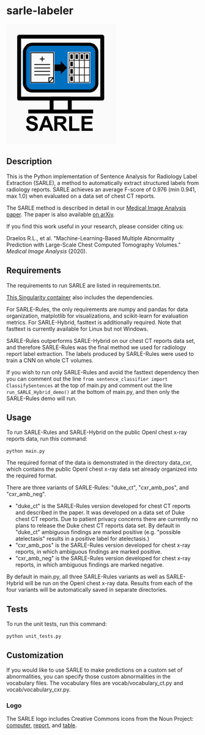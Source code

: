 # sarle-labeler

![SARLE Logo](sarle-labeler-logo.png)

## Description

This is the Python implementation of Sentence Analysis for Radiology Label Extraction (SARLE),
a method to automatically extract structured labels from radiology
reports. SARLE achieves an average F-score of 0.976 (min 0.941, max 1.0)
when evaluated on a data set of chest CT reports. 

The SARLE method is described in detail in our [Medical Image Analysis paper](https://doi.org/10.1016/j.media.2020.101857).
The paper is also available [on arXiv](https://arxiv.org/ftp/arxiv/papers/2002/2002.04752.pdf).

If you find this work useful in your research, please consider citing us:

Draelos R.L., et al. "Machine-Learning-Based Multiple Abnormality Prediction with Large-Scale Chest Computed Tomography Volumes." *Medical Image Analysis* (2020).

## Requirements

The requirements to run SARLE are listed in requirements.txt.

[This Singularity container](https://github.com/rachellea/research-container)
also includes the dependencies.

For SARLE-Rules, the only requirements are numpy and pandas for data organization,
matplotlib for visualizations, and scikit-learn for evaluation metrics.
For SARLE-Hybrid, fasttext is additionally required. Note that fasttext is currently available for Linux but not Windows.

SARLE-Rules outperforms SARLE-Hybrid on our chest CT reports data set, and therefore
SARLE-Rules was the final method we used for radiology report label extraction.
The labels produced by SARLE-Rules were used to train a CNN on whole CT volumes.

If you wish to run only SARLE-Rules and avoid the fasttext dependency then you
can comment out the line `from sentence_classifier import ClassifySentences` at
the top of main.py and comment out the line `run_SARLE_Hybrid_demo()` at
the bottom of main.py, and then only the SARLE-Rules demo will run.

## Usage

To run SARLE-Rules and SARLE-Hybrid on the public OpenI chest x-ray reports
data, run this command:

`python main.py`

The required format of the data is demonstrated in the directory data_cxr, which contains
the public OpenI chest x-ray data set already organized into the required format.

There are three variants of SARLE-Rules: "duke_ct", "cxr_amb_pos", and
"cxr_amb_neg".

* "duke_ct" is the SARLE-Rules version developed for chest CT reports and
described in the paper. It was developed
on a data set of Duke chest CT reports. Due to patient privacy concerns there
are currently no plans to release the Duke chest CT reports data set. By default in "duke_ct"
ambiguous findings are marked positive (e.g. "possible atelectasis" results
in a positive label for atelectasis.)
* "cxr_amb_pos" is the SARLE-Rules version developed for chest x-ray reports, in which
ambiguous findings are marked positive.
* "cxr_amb_neg" is the SARLE-Rules version developed for chest x-ray reports, in which
ambiguous findings are marked negative.

By default in main.py, all three SARLE-Rules variants as well as SARLE-Hybrid
will be run on the OpenI chest x-ray data. Results from each of the four variants
will be automatically saved in separate directories.

## Tests

To run the unit tests, run this command:

`python unit_tests.py`

## Customization

If you would like to use SARLE to make predictions on a custom set of
abnormalities, you can specify those custom abnormalities in the vocabulary
files. The vocabulary files are vocab/vocabulary_ct.py and vocab/vocabulary_cxr.py.

### Logo

The SARLE logo includes Creative Commons icons from the Noun Project: [computer](https://thenounproject.com/term/medical/879529/),
[report](https://thenounproject.com/term/medical/959388/),
and [table](https://thenounproject.com/search/?q=table&i=250445).